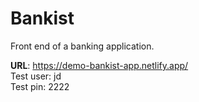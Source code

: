 # Bankist

Front end of a banking application. 

**URL**: https://demo-bankist-app.netlify.app/ \
Test user: jd \
Test pin: 2222
